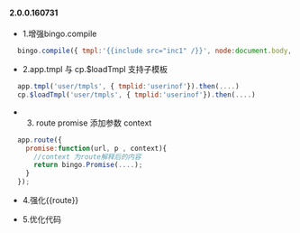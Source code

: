 #### 2.0.0.160731

- 1.增强bingo.compile 

```javascript
  bingo.compile({ tmpl:'{{include src="inc1" /}}', node:document.body, ctrl:null}).then(....)
```

- 2.app.tmpl 与 cp.$loadTmpl 支持子模板 

```javascript
  app.tmpl('user/tmpls', { tmplid:'userinof'}).then(....)
  cp.$loadTmpl('user/tmpls', { tmplid:'userinof'}).then(....)
```

- 3. route promise 添加参数 context 

```javascript
  app.route({
	promise:function(url, p , context){
	  //context 为route解释后的内容
	  return bingo.Promise(....);
	}
  });
```

- 4.强化{{route}} 

- 5.优化代码 

